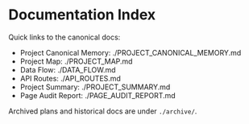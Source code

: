 # Documentation Index

Quick links to the canonical docs:

- Project Canonical Memory: ./PROJECT_CANONICAL_MEMORY.md
- Project Map: ./PROJECT_MAP.md
- Data Flow: ./DATA_FLOW.md
- API Routes: ./API_ROUTES.md
- Project Summary: ./PROJECT_SUMMARY.md
- Page Audit Report: ./PAGE_AUDIT_REPORT.md

Archived plans and historical docs are under `./archive/`.
